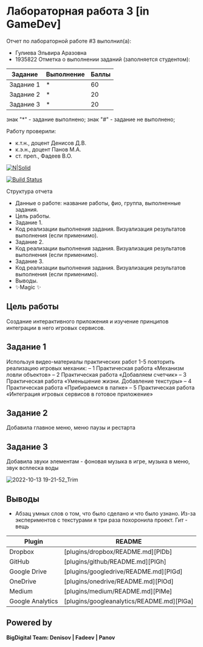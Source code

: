 # Лабораторная работа 3 [in GameDev]
Отчет по лабораторной работе #3 выполнил(а):
- Гулиева Эльвира Аразовна
- 1935822
Отметка о выполнении заданий (заполняется студентом):

| Задание | Выполнение | Баллы |
| ------ | ------ | ------ |
| Задание 1 | * | 60 |
| Задание 2 | * | 20 |
| Задание 3 | * | 20 |

знак "*" - задание выполнено; знак "#" - задание не выполнено;

Работу проверили:
- к.т.н., доцент Денисов Д.В.
- к.э.н., доцент Панов М.А.
- ст. преп., Фадеев В.О.

[![N|Solid](https://cldup.com/dTxpPi9lDf.thumb.png)](https://nodesource.com/products/nsolid)

[![Build Status](https://travis-ci.org/joemccann/dillinger.svg?branch=master)](https://travis-ci.org/joemccann/dillinger)

Структура отчета

- Данные о работе: название работы, фио, группа, выполненные задания.
- Цель работы.
- Задание 1.
- Код реализации выполнения задания. Визуализация результатов выполнения (если применимо).
- Задание 2.
- Код реализации выполнения задания. Визуализация результатов выполнения (если применимо).
- Задание 3.
- Код реализации выполнения задания. Визуализация результатов выполнения (если применимо).
- Выводы.
- ✨Magic ✨

## Цель работы
Cоздание интерактивного приложения и изучение принципов интеграции в него игровых сервисов.

## Задание 1
Используя видео-материалы практических работ 1-5 повторить реализацию
игровых механик:
– 1 Практическая работа «Механизм ловли объектов»
– 2 Практическая работа «Добавляем счетчик»
– 3 Практическая работа «Уменьшение жизни. Добавление текстуры»
– 4 Практическая работа «Прибираемся в папке»
– 5 Практическая работа «Интеграция игровых сервисов в готовое
приложение»



## Задание 2
Добавила главное меню, меню паузы и рестарта








## Задание 3
Добавила звуки элементам - фоновая музыка в игре, музыка в меню, звук всплеска воды


![2022-10-13 19-21-52_Trim](https://user-images.githubusercontent.com/57430501/196712088-b69bc1f7-ea5e-49a9-b145-cf658bc3437f.gif)




## Выводы
- Абзац умных слов о том, что было сделано и что было узнано.
Из-за экспериментов с текстурами я три раза похоронила проект. Гит - вещь

| Plugin | README |
| ------ | ------ |
| Dropbox | [plugins/dropbox/README.md][PlDb] |
| GitHub | [plugins/github/README.md][PlGh] |
| Google Drive | [plugins/googledrive/README.md][PlGd] |
| OneDrive | [plugins/onedrive/README.md][PlOd] |
| Medium | [plugins/medium/README.md][PlMe] |
| Google Analytics | [plugins/googleanalytics/README.md][PlGa] |

## Powered by

**BigDigital Team: Denisov | Fadeev | Panov**
